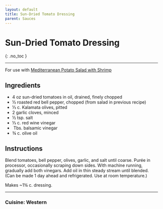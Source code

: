 ```yaml
---
layout: default
title: Sun-Dried Tomato Dressing
parent: Sauces
---
```


# Sun-Dried Tomato Dressing
{: .no_toc }

---
For use with <a href = "./../../main_meals/shrimp_potato_salad" target = "blank">Mediterranean Potato Salad with Shrimp</a>
## Ingredients
<ul>
	<li>4 oz sun-dried tomatoes in oil, drained, finely chopped</li>
	<li>½ roasted red bell pepper, chopped (from salad in previous recipe)</li>
	<li>⅓ c. Kalamata olives, pitted</li>
	<li>2 garlic cloves, minced</li>
	<li>½ tsp. salt</li>
	<li>⅓ c. red wine vinegar</li>
	<li> Tbs. balsamic vinegar</li>
	<li>¾ c. olive oil</li>
</ul>

## Instructions
Blend tomatoes, bell pepper, olives, garlic, and salt until coarse. Purée in processor, occasionally scraping down sides. With machine running, gradually add both vinegars. Add oil in thin steady stream until blended. (Can be made 1 day ahead and refrigerated. Use at room temperature.)

Makes ~1¾ c. dressing.

--- 

### Cuisine: Western